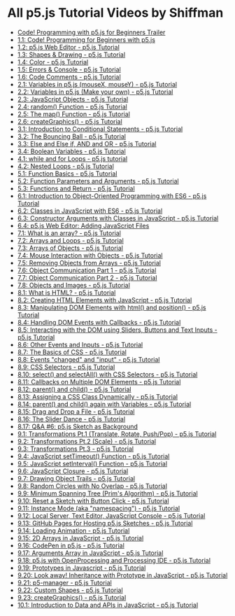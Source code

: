 # All p5.js Tutorial Videos by Shiffman

-   [Code! Programming with p5.js for Beginners Trailer](00_Code!-Programming-with-p5js-for-Beginners-Trailer.md)
-   [1.1: Code! Programming for Beginners with p5.js](1.1_Code!-Programming-for-Beginners-with-p5js.md)
-   [1.2: p5.js Web Editor - p5.js Tutorial](1.2_p5.js-Web-Editor-p5.js-Tutorial.md)
-   [1.3: Shapes & Drawing - p5.js Tutorial](1.3_Shapes-%26-Drawing-p5js-Tutorial.md)
-   [1.4: Color - p5.js Tutorial](1.4_Color-p5js-Tutorial.md)
-   [1.5: Errors & Console - p5.js Tutorial](1.5_Errors-%26-Console-Tutorial.md)
-   [1.6: Code Comments - p5.js Tutorial](1.6_Code%20Comments-Tutorial.md)
-   [2.1: Variables in p5.js (mouseX, mouseY) - p5.js Tutorial](2.1_Variables-in-p5js-(mouseX-mouseY)-Tutorial.md)
-   [2.2: Variables in p5.js (Make your own) - p5.js Tutorial](2.2_Variables-in-p5js-(Make-your-own)-Tutorial.md)
-   [2.3: JavaScript Objects - p5.js Tutorial](2.3_JavaScript-Objects-p5js-Tutorial.md)
-   [2.4: random() Function - p5.js Tutorial](2.4_random()-Function-p5js-Tutorial.md)
-   [2.5: The map() Function - p5.js Tutorial](2.5_The-map()-Function-p5js-Tutorial.md)
-   [2.6: createGraphics() - p5.js Tutorial](2.6_createGraphics()-p5js-Tutorial.md)
-   [3.1: Introduction to Conditional Statements - p5.js Tutorial](3.1_Introduction-to-Conditional-Statements-p5js-Tutorial.md)
-   [3.2: The Bouncing Ball - p5.js Tutorial](3.2_The%20Bouncing-Ball-p5js-Tutorial.md/)
-   [3.3: Else and Else if, AND and OR - p5.js Tutorial](3.3_Else-and-Else-if-AND-and-OR-p5js-Tutorial.md)
-   [3.4: Boolean Variables - p5.js Tutorial](3.4_Boolean-Variables-p5js-Tutorial.md)
-   [4.1: while and for Loops - p5.js tutorial](4.1_while-and-for-Loops-p5js-Tutorial.md)
-   [4.2: Nested Loops - p5.js Tutorial](4.2_Nested-Loops-p5js-Tutorial.md)
-   [5.1: Function Basics - p5.js Tutorial](5.1_Function-Basics-p5js-Tutorial.md)
-   [5.2: Function Parameters and Arguments - p5.js Tutorial](5.2_Function-Parameters-and-Arguments-p5js-Tutorial.md)
-   [5.3: Functions and Return - p5.js Tutorial](5.3_Function-Parameters-and-Arguments-p5js-Tutorial.md)
-   [6.1: Introduction to Object-Oriented Programming with ES6 - p5.js Tutorial](6.1_Introduction-to-Object-Oriented-Programming-with-ES6-p5js-Tutorial.md)
-   [6.2: Classes in JavaScript with ES6 - p5.js Tutorial](6.2_Classes-in-JavaScript-with-ES6-p5js-Tutorial.md)
-   [6.3: Constructor Arguments with Classes in JavaScript - p5.js Tutorial](6.3_Constructor-Arguments-with-Classes-in-JavaScript-p5js-Tutorial.md)
-   [6.4: p5.js Web Editor: Adding JavaScript Files](6.4_Web-Editor-Adding-JavaScript-Files-p5js-Tutorial.md)
-   [7.1: What is an array? - p5.js Tutorial](7.1_What-is-an-array-p5js-Tutorial.md)
-   [7.2: Arrays and Loops - p5.js Tutorial](7.2_Arrays-and-Loops-p5js-Tutorial.md)
-   [7.3: Arrays of Objects - p5.js Tutorial](7.3_Arrays-of-Objects-p5js-Tutorial.md)
-   [7.4: Mouse Interaction with Objects - p5.js Tutorial](7.4_Mouse-Interaction-with-Objects-p5js-Tutorial.md)
-   [7.5: Removing Objects from Arrays - p5.js Tutorial](7.5_Removing-Objects-from-Arrays-p5js-Tutorial.md)
-   [7.6: Object Communication Part 1 - p5.js Tutorial](7.6.1_Object-Communication-Part-1-p5js-Tutorial.md)
-   [7.7: Object Communication Part 2 - p5.js Tutorial](7.7_Object-Communication-Part-2-p5js-Tutorial.md)
-   [7.8: Objects and Images - p5.js Tutorial](7.8_Objects-and-Images-p5js-Tutorial.md)
-   [8.1: What is HTML? - p5.js Tutorial](8.1_What-is-HTML-p5js-Tutorial.md)
-   [8.2: Creating HTML Elements with JavaScript - p5.js Tutorial](8.2_Creating-HTML-Elements-with-JavaScript-p5js-Tutorial.md)
-   [8.3: Manipulating DOM Elements with html() and position() - p5.js Tutorial](8.3_Manipulating-DOM-Elements-with-html()-and-position()-p5js-Tutorial.md)
-   [8.4: Handling DOM Events with Callbacks - p5.js Tutorial](8.4_Handling-DOM-Events-with-Callbacks-p5js-Tutorial.md)
-   [8.5: Interacting with the DOM using Sliders, Buttons and Text Inputs - p5.js Tutorial](8.5_Interacting-with-the-DOM-using-Sliders-Buttons-and-Text-Inputs-p5js-Tutorial.md)
-   [8.6: Other Events and Inputs - p5.js Tutorial](8.6_Other-Events-and-Inputs-p5js-Tutorial.md)
-   [8.7: The Basics of CSS - p5.js Tutorial](8.7_The%20Basics-of-CSS-p5js-Tutorial.md)
-   [8.8: Events "changed" and "input" - p5.js Tutorial](8.8_Events-changed-and-input-p5js-Tutorial.md)
-   [8.9: CSS Selectors - p5.js Tutorial](8.9_CSS-Selectors-p5js-Tutorial.md)
-   [8.10: select() and selectAll() with CSS Selectors - p5.js Tutorial](8.10_select()-and-selectAll()-with-CSS-Selectors-Tutorial.md)
-   [8.11: Callbacks on Multiple DOM Elements - p5.js Tutorial](8.11_Callbacks-on-Multiple-DOM-Elements-p5js-Tutorial.md)
-   [8.12: parent() and child() - p5.js Tutorial](8.12_parent()-and-child()-p5js-Tutorial.md)
-   [8.13: Assigning a CSS Class Dynamically - p5.js Tutorial](8.13_Assigning-a-CSS-Class-Dynamically-p5js-Tutorial.md)
-   [8.14: parent() and child() again with Variables - p5.js Tutorial](8.14_parent()-and-child()-again-with-Variables-p5js-Tutorial.md)
-   [8.15: Drag and Drop a File - p5.js Tutorial](8.15_Drag-and-Drop-a-File-p5js-Tutorial.md)
-   [8.16: The Slider Dance - p5.js Tutorial](8.16_The-Slider-Dance-p5js-Tutorial.md)
-   [8.17: Q&A #6: p5.js Sketch as Background](8.17_Q%26A-%236-p5js-Sketch-as-Background.md)
-   [9.1: Transformations Pt.1 (Translate, Rotate, Push/Pop) - p5.js Tutorial](9.1-Transformations-Pt-1-(Translate_Rotate_Push-Pop)-p5js-Tutorial.md)
-   [9.2: Transformations Pt.2 (Scale) - p5.js Tutorial](9.2-Transformations-Pt-2-(Scale)-p5js-Tutorial.md)
-   [9.3: Transformations Pt.3 - p5.js Tutorial](9.3-Transformations-Pt-3-p5js-Tutorial.md)
-   [9.4: JavaScript setTimeout() Function - p5.js Tutorial](9.4-JavaScript-setTimeout()-Function-p5js-Tutorial.md)
-   [9.5: JavaScript setInterval() Function - p5.js Tutorial](9.5-JavaScript-setInterval()-Function-p5js-Tutorial.md)
-   [9.6: JavaScript Closure - p5.js Tutorial](9.6-JavaScript-Closure-p5js-Tutorial.md)
-   [9.7: Drawing Object Trails - p5.js Tutorial](9.7-Drawing-Object-Trails-p5js-Tutorial.md)
-   [9.8: Random Circles with No Overlap - p5.js Tutorial](9.8-Random-Circles-with-No-Overlap-p5js-Tutorial.md)
-   [9.9: Minimum Spanning Tree (Prim's Algorithm) - p5.js Tutorial](9.9-Minimum-Spanning-Tree-(Prim's-Algorithm)-p5js-Tutorial.md)
-   [9.10: Reset a Sketch with Button Click - p5.js Tutorial](9.10-Reset-a-Sketch-with-Button-Click-p5js-Tutorial.md)
-   [9.11: Instance Mode (aka "namespacing") - p5.js Tutorial](9.11-Instance-Mode-(aka-%22namespacing%22)-p5js-Tutorial.md)
-   [9.12: Local Server, Text Editor, JavaScript Console - p5.js Tutorial](9.12-Local-Server-Text-Editor-JavaScript-Console-p5js-Tutorial.md)
-   [9.13: GitHub Pages for Hosting p5.js Sketches - p5.js Tutorial](9.13-GitHub-Pages-for-Hosting-p5js-Sketches-p5js-Tutorial.md)
-   [9.14: Loading Animation - p5.js Tutorial](9.14-Loading-Animation-p5js-Tutorial.md)
-   [9.15: 2D Arrays in JavaScript - p5.js Tutorial](9.15-2D-Arrays-in-JavaScript-p5js-Tutorial.md)
-   [9.16: CodePen in p5.js - p5.js Tutorial](9.16-CodePen-n-p5js-p5js-Tutorial.md)
-   [9.17: Arguments Array in JavaScript - p5.js Tutorial](9.17-Arguments-Array-in-JavaScript-p5js-Tutorial.md)
-   [9.18: p5.js with OpenProcessing and Processing IDE - p5.js Tutorial](9.18-p5js-with-OpenProcessing-and-Processing-DE-p5js-Tutorial.md)
-   [9.19: Prototypes in Javascript - p5.js Tutorial](9.19-Prototypes-in-Javascript-p5js-Tutorial.md)
-   [9.20: Look away! Inheritance with Prototype in JavaScript - p5.js Tutorial](9.20-Look-away!-Inheritance-with-Prototype-in-JavaScript-p5js-Tutorial.md)
-   [9.21: p5-manager - p5.js Tutorial](9.21-p5-manager-p5js-Tutorial.md)
-   [9.22: Custom Shapes - p5.js Tutorial](9.22-Custom-Shapes-p5js-Tutorial.md)
-   [9.23: createGraphics() - p5.js Tutorial](9.23-createGraphics()-p5js-Tutorial.md)
-   [10.1: Introduction to Data and APIs in JavaScript - p5.js Tutorial](10.1-Introduction-to-Data-and-APIs-in-JavaScript-p5js-Tutorial.md)